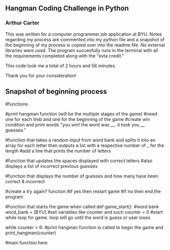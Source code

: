 ## Hangman Coding Challenge in Python
### Arthur Carter

This was written for a computer programmer job application at BYU. Notes regarding my process are commented into my python file and a snapshot of the beginning of my process is copied over into the readme file. No external libraries were used. The program succesfully runs in the terminal with all the requirements completed along with the "exta credit."

This code took me a total of 2 hours and 56 minutes.

Thank you for your consideration!





## Snapshot of beginning process

#functions

#print hangman function (will be the multiple stages of the game)
#need one for each limb and one for the beginning of the game
#create win condition and print words "you win! the word was __. it took you __ guesses."

#function that takes a random input from word bank and splits it into an array for each letter then outputs a list with a respective number of _ for the length
#add a line that prints the number of letters

#function that updates the spaces displayed with correct letters
#also displays a list of incorrect previous guesses

#function that displays the number of guesses and how many have been correct & incorrect

#create a try again? function
#if yes then restart game
#if no then end the program

#function that starts the game when called
def game_start():
#word bank
word_bank = [BYU]
#set variables like counter and such
counter = 0
#start while loop for game. loop will go until the word is guess or user loses

while counter < 6:
#print hangman function is called to begin the game and 
print_hangman(counter)
        






#main function here